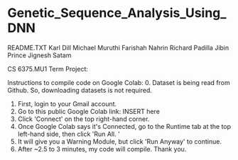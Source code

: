 # Genetic_Sequence_Analysis_Using_DNN

README.TXT
Karl Dill
Michael Muruthi
Farishah Nahrin
Richard Padilla
Jibin Prince
Jignesh Satam

CS 6375.MU1
Term Project:

Instructions to compile code on Google Colab: 
0. Dataset is being read from Github. So, downloading datasets is not required.
1. First, login to your Gmail account.
2. Go to this public Google Colab link: INSERT here
3. Click 'Connect' on the top right-hand corner.
4. Once Google Colab says it's Connected, go to the Runtime tab at the top left-hand side, then click 'Run All.
'
5. It will give you a Warning Module, but click 'Run Anyway' to continue.
6. After ~2.5 to 3 minutes, my code will compile.
Thank you. 
